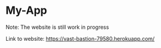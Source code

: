 # My-App

Note: The website is still work in progress

Link to website: https://vast-bastion-79580.herokuapp.com/
